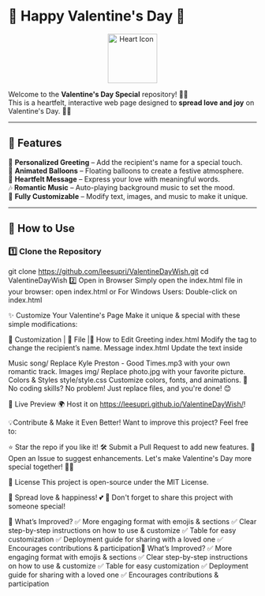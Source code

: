 # 💖 Happy Valentine's Day 🎉

<p align="center">
  <img src="img/heart.svg" width="100px" alt="Heart Icon">
</p>

Welcome to the **Valentine's Day Special** repository! 🌹✨  
This is a heartfelt, interactive web page designed to **spread love and joy** on Valentine's Day. 🎈💕

---

## 🎁 Features
💌 **Personalized Greeting** – Add the recipient's name for a special touch.  
🎈 **Animated Balloons** – Floating balloons to create a festive atmosphere.  
💖 **Heartfelt Message** – Express your love with meaningful words.  
🎶 **Romantic Music** – Auto-playing background music to set the mood.  
🎨 **Fully Customizable** – Modify text, images, and music to make it unique.  

---

## 🚀 How to Use
### **1️⃣ Clone the Repository**
git clone https://github.com/leesupri/ValentineDayWish.git
cd ValentineDayWish
2️⃣ Open in Browser
Simply open the index.html file in your browser: open index.html
or
For Windows Users: Double-click on index.html


✨ Customize Your Valentine's Page
Make it unique & special with these simple modifications:

🎨 Customization    |	📌 File	                        |🔧 How to Edit
Greeting	          index.html	                        Modify the <span id="name"> tag to change the recipient’s name.
Message	              index.html	                        Update the text inside <p class="hbd-chatbox">
Music	              song/	                                Replace Kyle Preston - Good Times.mp3 with your own romantic track.
Images	              img/	                                Replace photo.jpg with your favorite picture.
Colors & Styles	      style/style.css	                    Customize colors, fonts, and animations.
🔧 No coding skills? No problem! Just replace files, and you're done! 😊

🎉 Live Preview
🌍 Host it on https://leesupri.github.io/ValentineDayWish/!


💡Contribute & Make it Even Better!
Want to improve this project? Feel free to:

⭐ Star the repo if you like it!
🛠 Submit a Pull Request to add new features.
💬 Open an Issue to suggest enhancements.
Let's make Valentine's Day more special together! 🎊🥂

📜 License
    This project is open-source under the MIT License.

💬 Spread love & happiness! 💕
    🌟 Don't forget to share this project with someone special!

🎯 What’s Improved?
    ✅ More engaging format with emojis & sections
    ✅ Clear step-by-step instructions on how to use & customize
    ✅ Table for easy customization
    ✅ Deployment guide for sharing with a loved one
    ✅ Encourages contributions & participation🎯 What’s Improved?
    ✅ More engaging format with emojis & sections
    ✅ Clear step-by-step instructions on how to use & customize
    ✅ Table for easy customization
    ✅ Deployment guide for sharing with a loved one
    ✅ Encourages contributions & participation 